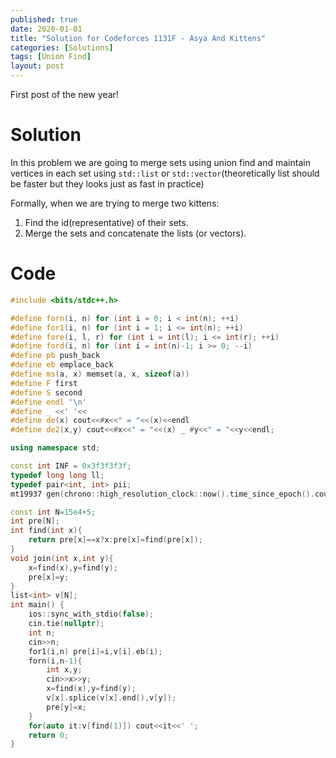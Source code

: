 ```yaml
---
published: true
date: 2020-01-01
title: "Solution for Codeforces 1131F - Asya And Kittens"
categories: [Solutions]
tags: [Union Find] 
layout: post
---
```


First post of the new year!
<!--more-->
# Solution

In this problem we are going to merge sets using union find and maintain vertices in each set using `std::list` or `std::vector`(theoretically list should be faster but they looks just as fast in practice)

Formally, when we are trying to merge two kittens:

1. Find the id(representative) of their sets.
2. Merge the sets and concatenate the lists (or vectors).

# Code
```cpp
#include <bits/stdc++.h>

#define forn(i, n) for (int i = 0; i < int(n); ++i)
#define for1(i, n) for (int i = 1; i <= int(n); ++i)
#define fore(i, l, r) for (int i = int(l); i <= int(r); ++i)
#define ford(i, n) for (int i = int(n)-1; i >= 0; --i)
#define pb push_back
#define eb emplace_back
#define ms(a, x) memset(a, x, sizeof(a))
#define F first
#define S second
#define endl '\n'
#define _ <<' '<<
#define de(x) cout<<#x<<" = "<<(x)<<endl
#define de2(x,y) cout<<#x<<" = "<<(x) _ #y<<" = "<<y<<endl;

using namespace std;

const int INF = 0x3f3f3f3f;
typedef long long ll;
typedef pair<int, int> pii;
mt19937 gen(chrono::high_resolution_clock::now().time_since_epoch().count());

const int N=15e4+5;
int pre[N];
int find(int x){
    return pre[x]==x?x:pre[x]=find(pre[x]);
}
void join(int x,int y){
    x=find(x),y=find(y);
    pre[x]=y;
}
list<int> v[N];
int main() {
    ios::sync_with_stdio(false);
    cin.tie(nullptr);
	int n;
    cin>>n;
    for1(i,n) pre[i]=i,v[i].eb(i);
    forn(i,n-1){
        int x,y;
        cin>>x>>y;
        x=find(x),y=find(y);
        v[x].splice(v[x].end(),v[y]);    
        pre[y]=x;
    }
    for(auto it:v[find(1)]) cout<<it<<' ';
    return 0;
}
```
